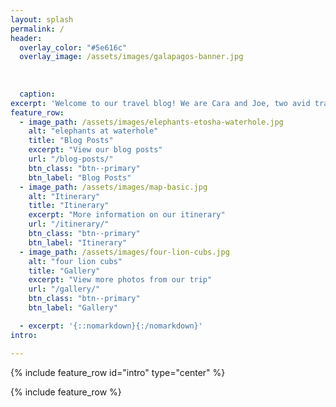 ```yaml
---
layout: splash
permalink: /
header:
  overlay_color: "#5e616c"
  overlay_image: /assets/images/galapagos-banner.jpg
  
  
  
  caption:
excerpt: 'Welcome to our travel blog! We are Cara and Joe, two avid travelers exploring the world one adventure at a time. Here, you'll find stories from our journeys, detailed itineraries, and a gallery of our favorite moments captured on camera. Take a look and grab some travel tips for your adventures {::nomarkdown}{:/nomarkdown}'
feature_row:
  - image_path: /assets/images/elephants-etosha-waterhole.jpg
    alt: "elephants at waterhole"
    title: "Blog Posts"
    excerpt: "View our blog posts"
    url: "/blog-posts/"
    btn_class: "btn--primary"
    btn_label: "Blog Posts"
  - image_path: /assets/images/map-basic.jpg
    alt: "Itinerary"
    title: "Itinerary"
    excerpt: "More information on our itinerary"
    url: "/itinerary/"
    btn_class: "btn--primary"
    btn_label: "Itinerary"
  - image_path: /assets/images/four-lion-cubs.jpg
    alt: "four lion cubs"
    title: "Gallery"
    excerpt: "View more photos from our trip"
    url: "/gallery/"
    btn_class: "btn--primary"
    btn_label: "Gallery"

  - excerpt: '{::nomarkdown}{:/nomarkdown}'
intro:

---
```


{% include feature_row id="intro" type="center" %}

{% include feature_row %}
